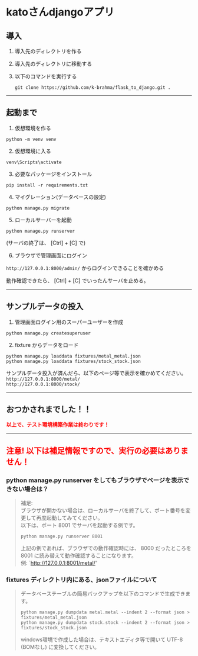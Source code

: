 # katoさんdjangoアプリ

## 導入

1. 導入先のディレクトリを作る

2. 導入先のディレクトリに移動する

3. 以下のコマンドを実行する

   ```git clone https://github.com/k-brahma/flask_to_django.git .```

***

## 起動まで

1. 仮想環境を作る

``` shell
python -m venv venv
```

2. 仮想環境に入る

``` shell
venv\Scripts\activate
```

3. 必要なパッケージをインストール

```shell
pip install -r requirements.txt
```

4. マイグレーション(データベースの設定)

```shell
python manage.py migrate
```

5. ローカルサーバーを起動

```shell
python manage.py runserver
```

(サーバの終了は、 [Ctrl] + [C] で)

6. ブラウザで管理画面にログイン

`http://127.0.0.1:8000/admin/` からログインできることを確かめる

動作確認できたら、 [Ctrl] + [C] でいったんサーバを止める。

***

## サンプルデータの投入

1. 管理画面ログイン用のスーパーユーザーを作成

```shell
python manage.py createsuperuser
```

2. fixture からデータをロード

```shell
python manage.py loaddata fixtures/metal_metal.json
python manage.py loaddata fixtures/stock_stock.json
```

サンプルデータ投入が済んだら、以下のページ等で表示を確かめてください。  
`http://127.0.0.1:8000/metal/`  
`http://127.0.0.1:8000/stock/`

***

## おつかされまでした！！

<span style="color: red;">**以上で、テスト環境構築作業は終わりです！**</span>
***

## <span style="color: red;">**注意! 以下は補足情報ですので、実行の必要はありません！**</span>

### python manage.py runserver をしてもブラウザでページを表示できない場合は？

> 補足:  
> ブラウザが開かない場合は、ローカルサーバを終了して、ポート番号を変更して再度起動してみてください。  
> 以下は、ポート 8001 でサーバを起動する例です。
>
> ```shell
> python manage.py runserver 8001
> ```
> 上記の例であれば、ブラウザでの動作確認時には、 8000 だったところを 8001 に読み替えて動作確認することになります。  
> 例: `http://127.0.0.1:8001/metal/'

### fixtures ディレクトリ内にある、jsonファイルについて

> データベーステーブルの簡易バックアップを以下のコマンドで生成できます。
>
> ```shell
> python manage.py dumpdata metal.metal --indent 2 --format json > fixtures/metal_metal.json
> python manage.py dumpdata stock.stock --indent 2 --format json > fixtures/stock_stock.json
> ```
> windows環境で作成した場合は、テキストエディタ等で開いて UTF-8 (BOMなし) に変換してください。
